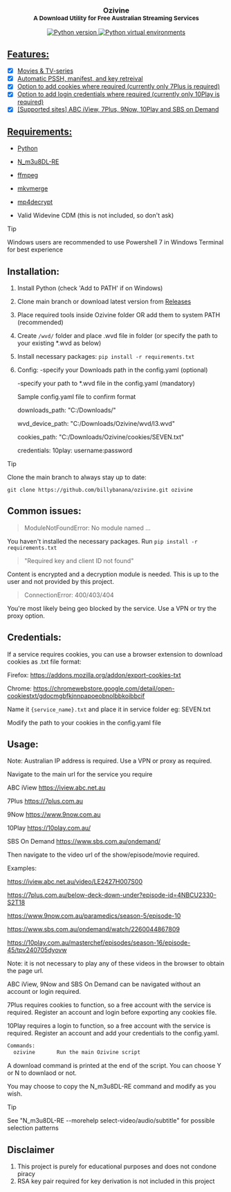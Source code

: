 <h3 align="center">Ozivine<br/>
<sup>A Download Utility for Free Australian Streaming Services</sup></h3>
<p align="center">
    <a href="https://python.org">
        <img src="https://img.shields.io/badge/python-3.9+-blue" alt="Python version">
    </a>
    <a href="https://docs.python.org/3/library/venv.html">
        <img src="https://img.shields.io/badge/python-venv-blue" alt="Python virtual environments">
</p>

## Features:

- [x] Movies & TV-series
- [x] Automatic PSSH, manifest, and key retreival 
- [x] Option to add cookies where required (currently only 7Plus is required)
- [x] Option to add login credentials where required (currently only 10Play is required)
- [x] [Supported sites] ABC iView, 7Plus, 9Now, 10Play and SBS on Demand

## Requirements:

* [Python](https://www.python.org/)

* [N_m3u8DL-RE](https://github.com/nilaoda/N_m3u8DL-RE/releases/)

* [ffmpeg](https://ffmpeg.org/)

* [mkvmerge](https://mkvtoolnix.download/downloads.html)

* [mp4decrypt](https://www.bento4.com/downloads/)

* Valid Widevine CDM (this is not included, so don't ask)

> [!TIP]
> Windows users are recommended to use Powershell 7 in Windows Terminal for best experience

## Installation:

1. Install Python (check 'Add to PATH' if on Windows)
2. Clone main branch or download latest version from [Releases](https://github.com/billybanana/ozivine/releases)
3. Place required tools inside Ozivine folder OR add them to system PATH (recommended)
4. Create `/wvd/` folder and place .wvd file in folder (or specify the path to your existing *.wvd as below)
5. Install necessary packages: `pip install -r requirements.txt`
6. Config: 
      -specify your Downloads path in the config.yaml (optional)

      -specify your path to *.wvd file in the config.yaml (mandatory)

      Sample config.yaml file to confirm format

      downloads_path: "C:/Downloads/"
   
      wvd_device_path: "C:/Downloads/Ozivine/wvd/l3.wvd"
   
      cookies_path: "C:/Downloads/Ozivine/cookies/SEVEN.txt"

      credentials:
        10play: username:password


> [!TIP]
> Clone the main branch to always stay up to date:
>
> ```git clone https://github.com/billybanana/ozivine.git ozivine```

## Common issues:

> ModuleNotFoundError: No module named ...

You haven't installed the necessary packages. Run `pip install -r requirements.txt`

> "Required key and client ID not found"

Content is encrypted and a decryption module is needed. This is up to the user and not provided by this project.

> ConnectionError: 400/403/404

You're most likely being geo blocked by the service. Use a VPN or try the proxy option.

## Credentials:

If a service requires cookies, you can use a browser extension to download cookies as .txt file format:

Firefox: https://addons.mozilla.org/addon/export-cookies-txt

Chrome: https://chromewebstore.google.com/detail/open-cookiestxt/gdocmgbfkjnnpapoeobnolbbkoibbcif


Name it `{service_name}.txt` and place it in service folder eg: SEVEN.txt

Modify the path to your cookies in the config.yaml file

## Usage:

Note: Australian IP address is required. Use a VPN or proxy as required.

Navigate to the main url for the service you require

ABC iView
https://iview.abc.net.au


7Plus
https://7plus.com.au


9Now
https://www.9now.com.au


10Play
https://10play.com.au/


SBS On Demand
https://www.sbs.com.au/ondemand/


Then navigate to the video url of the show/episode/movie required.

Examples:

https://iview.abc.net.au/video/LE2427H007S00


https://7plus.com.au/below-deck-down-under?episode-id=4NBCU2330-S2T18


https://www.9now.com.au/paramedics/season-5/episode-10


https://www.sbs.com.au/ondemand/watch/2260044867809


https://10play.com.au/masterchef/episodes/season-16/episode-45/tpv240705dyovw



Note: it is not necessary to play any of these videos in the browser to obtain the page url.

ABC iView, 9Now and SBS On Demand can be navigated without an account or login required.

7Plus requires cookies to function, so a free account with the service is required. Register an account and login before exporting any cookies file.

10Play requires a login to function, so a free account with the service is required. Register an account and add your credentials to the config.yaml.

```python
Commands:
  ozivine       Run the main Ozivine script

```
 A download command is printed at the end of the script. You can choose Y or N to downlaod or not.
 
 You may choose to copy the N_m3u8DL-RE command and modify as you wish.

> [!TIP]
> See "N_m3u8DL-RE --morehelp select-video/audio/subtitle" for possible selection patterns

## Disclaimer

1. This project is purely for educational purposes and does not condone piracy
2. RSA key pair required for key derivation is not included in this project

